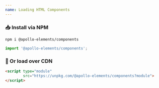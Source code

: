 ```yaml
---
name: Loading HTML Components
---
```


### 📥 Install via NPM

```bash
npm i @apollo-elements/components
```
```js
import '@apollo-elements/components';
```

<section reveal>

### 🚛 Or load over CDN

```html
<script type="module"
        src="https://unpkg.com/@apollo-elements/components?module">
</script>
```

</section>
